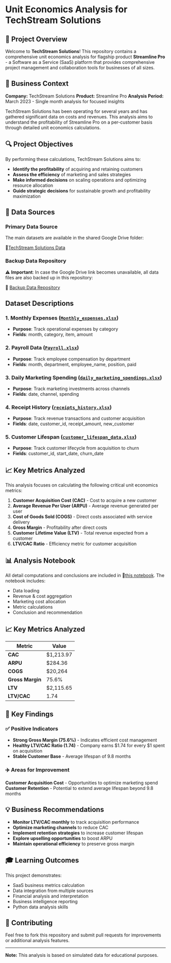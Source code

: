 # Unit Economics Analysis for TechStream Solutions
## 🧐 Project Overview
Welcome to **TechStream Solutions**! This repository contains a comprehensive unit economics analysis for flagship product **Streamline Pro** - a Software as a Service (SaaS) platform that provides comprehensive project management and collaboration tools for businesses of all sizes.

## 🎯 Business Context
**Company:** TechStream Solutions
**Product:** Streamline Pro
**Analysis Period:** March 2023 - Single month analysis for focused insights

TechStream Solutions has been operating for several years and has gathered significant data on costs and revenues. This analysis aims to understand the profitability of Streamline Pro on a per-customer basis through detailed unit economics calculations.

## 🔍 Project Objectives
By performing these calculations, TechStream Solutions aims to:

- **Identify the profitability** of acquiring and retaining customers
- **Assess the efficiency** of marketing and sales strategies
- **Make informed decisions** on scaling operations and optimizing resource allocation
- **Guide strategic decisions** for sustainable growth and profitability maximization

## 💾 Data Sources
### Primary Data Source

The main datasets are available in the shared Google Drive folder:

📁[TechStream Solutions Data](https://drive.google.com/drive/folders/1qhOW9Y2orRXuzbX-kXEmuJ7TMQiRs2Uv)

### Backup Data Repository

⚠️ **Important**: In case the Google Drive link becomes unavailable, all data files are also backed up in this repository:

📁 [Backup Data Repository](https://github.com/Truc034/StreamlinePro_UnitEconomics/tree/main/TechStreamData)

## Dataset Descriptions
### 1. Monthly Expenses ([`Monthly_expenses.xlsx`](https://view.officeapps.live.com/op/view.aspx?src=https%3A%2F%2Fraw.githubusercontent.com%2FTruc034%2FStreamlinePro_UnitEconomics%2Frefs%2Fheads%2Fmain%2FTechStreamData%2FMonthly%2520expenses.xlsx&wdOrigin=BROWSELINK))

- **Purpose**: Track operational expenses by category
- **Fields**: month, category, item, amount

### 2. Payroll Data ([`Payroll.xlsx`](https://view.officeapps.live.com/op/view.aspx?src=https%3A%2F%2Fraw.githubusercontent.com%2FTruc034%2FStreamlinePro_UnitEconomics%2Frefs%2Fheads%2Fmain%2FTechStreamData%2FPayroll.xlsx&wdOrigin=BROWSELINK))

- **Purpose**: Track employee compensation by department
- **Fields**: month, department, employee_name, position, paid

### 3. Daily Marketing Spending ([`daily_marketing_spendings.xlsx`](https://view.officeapps.live.com/op/view.aspx?src=https%3A%2F%2Fraw.githubusercontent.com%2FTruc034%2FStreamlinePro_UnitEconomics%2Frefs%2Fheads%2Fmain%2FTechStreamData%2Fdaily_marketing_spendings.xlsx&wdOrigin=BROWSELINK))

- **Purpose**: Track marketing investments across channels
- **Fields**: date, channel, spending

### 4. Receipt History ([`receipts_history.xlsx`](https://view.officeapps.live.com/op/view.aspx?src=https%3A%2F%2Fraw.githubusercontent.com%2FTruc034%2FStreamlinePro_UnitEconomics%2Frefs%2Fheads%2Fmain%2FTechStreamData%2Freceipts_history.xlsx&wdOrigin=BROWSELINK))

- **Purpose**: Track revenue transactions and customer acquisition
- **Fields**: date, customer_id, receipt_amount, new_customer

### 5. Customer Lifespan ([`customer_lifespan_data.xlsx`](https://view.officeapps.live.com/op/view.aspx?src=https%3A%2F%2Fraw.githubusercontent.com%2FTruc034%2FStreamlinePro_UnitEconomics%2Frefs%2Fheads%2Fmain%2FTechStreamData%2Fcustomer_lifespan_data.xlsx&wdOrigin=BROWSELINK))

- **Purpose**: Track customer lifecycle from acquisition to churn
- **Fields**: customer_id, start_date, churn_date

## 📈 Key Metrics Analyzed
This analysis focuses on calculating the following critical unit economics metrics:

1. **Customer Acquisition Cost (CAC)** - Cost to acquire a new customer
2. **Average Revenue Per User (ARPU)** - Average revenue generated per user
3. **Cost of Goods Sold (COGS)** - Direct costs associated with service delivery
4. **Gross Margin** - Profitability after direct costs
5. **Customer Lifetime Value (LTV)** - Total revenue expected from a customer
6. **LTV/CAC Ratio** - Efficiency metric for customer acquisition

## 📊 Analysis Notebook
All detail computations and conclusions are included in 📁[this notebook](https://github.com/Truc034/StreamlinePro_UnitEconomics/blob/main/techstream.ipynb).
The notebook includes:
- Data loading
- Revenue & cost aggregation
- Marketing cost allocation
- Metric calculations
- Conclusion and recommendation

## 📈 Key Metrics Analyzed

| Metric            | Value       |
|-------------------|-------------|
| **CAC**           | $1,213.97   |
| **ARPU**          | $284.36     |
| **COGS**          | $20,264     |
| **Gross Margin**  | 75.6%       |
| **LTV**           | $2,115.65   |
| **LTV/CAC**       | 1.74        |

## 📌 Key Findings
### ✅ Positive Indicators

- **Strong Gross Margin (75.6%)** - Indicates efficient cost management
- **Healthy LTV/CAC Ratio (1.74)** - Company earns $1.74 for every $1 spent on acquisition
- **Stable Customer Base** - Average lifespan of 9.8 months

### ✈️ Areas for Improvement

**Customer Acquisition Cost** - Opportunities to optimize marketing spend
**Customer Retention** - Potential to extend average lifespan beyond 9.8 months

## 💡 Business Recommendations

- **Monitor LTV/CAC monthly** to track acquisition performance
- **Optimize marketing channels** to reduce CAC
- **Implement retention strategies** to increase customer lifespan
- **Explore upselling opportunities** to boost ARPU
- **Maintain operational efficiency** to preserve gross margin

## 🎓 Learning Outcomes
This project demonstrates:

- SaaS business metrics calculation
- Data integration from multiple sources
- Financial analysis and interpretation
- Business intelligence reporting
- Python data analysis skills

## 🤝 Contributing
Feel free to fork this repository and submit pull requests for improvements or additional analysis features.

------------------------------------------------------------------------------------------------------------------------------------------------------------
**Note:** This analysis is based on simulated data for educational purposes.
